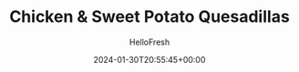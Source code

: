 ---
draft: true # Use this only for setting draft status
hidden: false # Use this to hide unwanted recipes
slug: # <post-title>
title: 'Chicken & Sweet Potato Quesadillas'
description: "This quesadilla is jam-packed with flavorful roasted sweet potato and green pepper, plus two types of gooey, melty cheese (how could we choose just one?!). Of course, we’d never forget the toppings—there’s a fresh tomato salsa and dollops of spiced lime crema. Now for the fun part: piling on a little bit of everything to construct the perfect bite!"
image: https://img.hellofresh.com/f_auto,fl_lossy,q_auto,w_1200/hellofresh_s3/image/65afe601f8a95d5728991bf8-86deb91e.jpeg
date: 2024-01-30T20:55:45+00:00
author: HelloFresh

tags: []
categories: "main course"
cuisines: "Mexican"
allergens: ['Milk', 'Soy', 'Wheat']

calories: 900
preptime: ['35 minutes', '15 minutes']
cooktime: # 180 = 3 Hours | In minutes
totaltime: PT35M
servings: 2

links:
  - description: "This quesadilla is jam-packed with flavorful roasted sweet potato and green pepper, plus two types of gooey, melty cheese (how could we choose just one?!). Of course, we’d never forget the toppings—there’s a fresh tomato salsa and dollops of spiced lime crema. Now for the fun part: piling on a little bit of everything to construct the perfect bite!"
    website: https://www.hellofresh.com/recipes/chicken-and-sweet-potato-quesadillas-65b16f8df8a95d572899284c
    image: https://img.hellofresh.com/f_auto,fl_lossy,q_auto,w_1200/hellofresh_s3/image/65afe601f8a95d5728991bf8-86deb91e.jpeg
 
weight: # 1 | You can add weight to some posts to override the default sorting (date descending)

comments: false # Keep False

ingredients: ['1 unit Sweet Potato', '1 unit Long Green Pepper', '1 unit Onion', '1 unit Lime', '1 tablespoon Southwest Spice Blend', '3 tablespoon Crema', '2 unit Flour Tortillas', '½ cup Cheddar Cheese', '½ cup Mozzarella Cheese', ' Salt', ' Pepper', '4 teaspoon Cooking Oil', '¼ ounce Cilantro', '1 unit Tomato', '10 ounce Chopped Chicken Breast']

instructionTitles: ['Roast Sweet Potato', 'Prep', 'Cook Veggies', 'Make Crema', 'Assemble Quesadillas', 'Finish & Serve']
instructions: ['• Adjust rack to top position and preheat oven to 450 degrees. Wash and dry produce. • Peel and dice sweet potato into ½-inch pieces. Toss on a baking sheet with a drizzle of oil, salt, and pepper. • Roast on top rack, tossing halfway through, until browned and tender, 20-25 minutes. Transfer to a plate.', '• While sweet potato roasts, core, deseed, and dice green pepper. Halve, peel, and dice onion; mince a few pieces until you have 1 TBSP (2 TBSP for 4 servings). Dice tomato. Finely chop cilantro. Quarter lime. •Place ½ tsp Southwest Spice Blend (you’ll use the rest in the next step) in a small bowl and reserve for Step 4. Pat chicken dry with paper towels. Heat a drizzle of oil in a large pan over medium-high heat. Add chicken or beef; season with salt and pepper. Cook, stirring frequently, until browned and cooked through, 4-6 minutes. Turn off heat; transfer to a plate. Wipe out pan.', '• Heat a drizzle of oil in a large pan over medium-high heat. Add green pepper and diced onion; season with salt and pepper. Cook, stirring, until tender, 5-7 minutes. • Once sweet potato is done, add to pan along with remaining Southwest Spice Blend. Cook, stirring, until fragrant, 1 minute. Turn off heat. Use pan used for chicken or beef here.', '• In a medium bowl, combine tomato, cilantro, minced onion, a squeeze of lime juice, and a large drizzle of olive oil. Season generously with salt and pepper. • To bowl with reserved Southwest Spice Blend, add crema, a squeeze of lime juice, and a pinch of salt.', '• Place tortillas on a clean work surface. • In a second small bowl, combine cheddar and mozzarella. • Sprinkle half the cheese mixture onto one half of each tortilla. Top with cooked veggies, then sprinkle with remaining cheese mixture. Fold tortillas in half to create quesadillas. Add chicken or beef to tortillas along with veggies.', '•Wash out pan used for veggies. Heat a drizzle of oil in same pan over medium high heat. Add quesadillas and cook until tortillas are golden brown and cheese melts, 2-4 minutes per side. TIP: Depending on the size of your pan, you may need to work in batches. •Cut quesadillas into wedges and divide between plates. Top with salsa and Southwest crema. Serve with remaining lime wedges on the side. Chicken is fully cooked when internal temperature reaches 165°.']
---